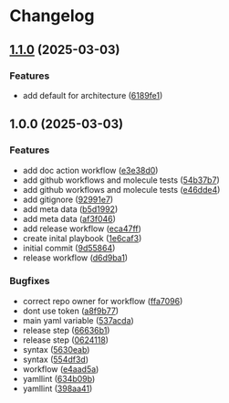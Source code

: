 # Changelog

## [1.1.0](https://github.com/cloudpunks/ansible-amazon-ssm-agent/compare/v1.0.0...v1.1.0) (2025-03-03)


### Features

* add default for architecture ([6189fe1](https://github.com/cloudpunks/ansible-amazon-ssm-agent/commit/6189fe18e8ef3cc40ed53b68be7b70c5b02ece67))

## 1.0.0 (2025-03-03)


### Features

* add doc action workflow ([e3e38d0](https://github.com/cloudpunks/ansible-amazon-ssm-agent/commit/e3e38d0b10190b306c191ab8da61f6dc9515c48b))
* add github workflows and molecule tests ([54b37b7](https://github.com/cloudpunks/ansible-amazon-ssm-agent/commit/54b37b7ba9e062398382cad6020667285ed564d4))
* add github workflows and molecule tests ([e46dde4](https://github.com/cloudpunks/ansible-amazon-ssm-agent/commit/e46dde4bc7226fbb88ec30730c6fad4401371e06))
* add gitignore ([92991e7](https://github.com/cloudpunks/ansible-amazon-ssm-agent/commit/92991e7af9a8df10ca5ebe1e6befc7e7f8b9365b))
* add meta data ([b5d1992](https://github.com/cloudpunks/ansible-amazon-ssm-agent/commit/b5d199254c3a75e652f2a244bc4dee6dbe9e0d2e))
* add meta data ([af3f046](https://github.com/cloudpunks/ansible-amazon-ssm-agent/commit/af3f0460ec98d8eacd9b5f3961d06e1aeb7185cf))
* add release workflow ([eca47ff](https://github.com/cloudpunks/ansible-amazon-ssm-agent/commit/eca47fffe033c8b9cd9361b40e1ac128360f6952))
* create inital playbook ([1e6caf3](https://github.com/cloudpunks/ansible-amazon-ssm-agent/commit/1e6caf3fa770140c5c56781d6ca3a82c4fef61a5))
* initial commit ([9d55864](https://github.com/cloudpunks/ansible-amazon-ssm-agent/commit/9d558643e9801dafcde29914485e3b3fa5e8ec5f))
* release workflow ([d6d9ba1](https://github.com/cloudpunks/ansible-amazon-ssm-agent/commit/d6d9ba14f766b35ff11038f6e8abf1e7d343d6fe))


### Bugfixes

* correct repo owner for workflow ([ffa7096](https://github.com/cloudpunks/ansible-amazon-ssm-agent/commit/ffa7096e8eebc2a54bb110af4d194626fe493d06))
* dont use token ([a8f9b77](https://github.com/cloudpunks/ansible-amazon-ssm-agent/commit/a8f9b776803038ecb49a361c0b85004ba07cce43))
* main yaml variable ([537acda](https://github.com/cloudpunks/ansible-amazon-ssm-agent/commit/537acdaff53ed8791c65ad13aac9f8525c7938cd))
* release step ([66636b1](https://github.com/cloudpunks/ansible-amazon-ssm-agent/commit/66636b17bb6b70fc4db42e7ec415cc06d86c2b11))
* release step ([0624118](https://github.com/cloudpunks/ansible-amazon-ssm-agent/commit/0624118927fd2f45c31680c9904cc99b90f19447))
* syntax ([5630eab](https://github.com/cloudpunks/ansible-amazon-ssm-agent/commit/5630eaba08e2b1312842228b16a4640ded291561))
* syntax ([554df3d](https://github.com/cloudpunks/ansible-amazon-ssm-agent/commit/554df3d46e5972eb96b0bbd94a17086498ce87df))
* workflow ([e4aad5a](https://github.com/cloudpunks/ansible-amazon-ssm-agent/commit/e4aad5acf1ed12e733a58a1762205cfad5975bde))
* yamllint ([634b09b](https://github.com/cloudpunks/ansible-amazon-ssm-agent/commit/634b09bbecd06da3c578b1ad15dbe8b47a3b4774))
* yamllint ([398aa41](https://github.com/cloudpunks/ansible-amazon-ssm-agent/commit/398aa416bc30c759f426f546dca7a9ff42339d21))

